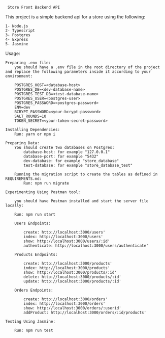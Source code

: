     Store Front Backend API

This project is a simple backend api for a store using the following:

    1- Node.js
    2- Typescript
    3- Postgres
    4- Express
    5- Jasmine

Usage:

    Preparing .env file:
        you should have a .env file in the root directory of the project and replace the following parameters inside it according to your environment:

        POSTGRES_HOST=<database-host>
        POSTGRES_DB=<dev-database-name>
        POSTGRES_TEST_DB=<test-database-name>
        POSTGRES_USER=<postgres-user>
        POSTGRES_PASSWORD=<postgres-password>
        ENV=dev
        BCRYPT_PASSWORD=<your-bcrypt-password>
        SALT_ROUNDS=10
        TOKEN_SECRET=<your-token-secret-password> 

    Installing Dependencies: 
        Run: yarn or npm i 

    Preparing Data:
        You should create two databases on Postgres:
			database-host: for example "127.0.0.1"
			database-port: for example "5432" 
            dev-database: for example "store_database"
            test-database: for example "store_database_test"
        
        Running the migration script to create the tables as defined in REQUIREMENTS.md:
            Run: npm run migrate

    Experimenting Using Postman tool:

        you should have Postman installed and start the server file locally:

        Run: npm run start

        Users Endpoints:

            create: http://localhost:3000/users'
            index: http://localhost:3000/users'
            show: http://localhost:3000/users/:id'
            authenticate: http://localhost:3000/users/authenticate'

        Products Endpoints:

            create: http://localhost:3000/products'
            index: http://localhost:3000/products'
            show: http://localhost:3000/products/:id'
            delete: http://localhost:3000/products/:id'
            update: http://localhost:3000/products/:id'

        Orders Endpoints:

            create: http://localhost:3000/orders'
            index: http://localhost:3000/orders'
            show: http://localhost:3000/orders/:userid'
			addProduct: http://localhost:3000/orders/:id/products'

    Testing Using Jasmine:

        Run: npm run test

